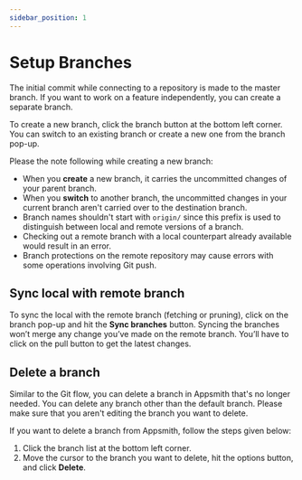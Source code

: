 ```yaml
---
sidebar_position: 1
---
```

# Setup Branches

The initial commit while connecting to a repository is made to the master branch. If you want to work on a feature independently, you can create a separate branch.

To create a new branch, click the branch button at the bottom left corner. You can switch to an existing branch or create a new one from the branch pop-up.

Please the note following while creating a new branch:

* When you **create** a new branch, it carries the uncommitted changes of your parent branch. 
* When you **switch** to another branch, the uncommitted changes in your current branch aren't carried over to the destination branch.
* Branch names shouldn't start with `origin/` since this prefix is used to distinguish between local and remote versions of a branch.
* Checking out a remote branch with a local counterpart already available would result in an error.
* Branch protections on the remote repository may cause errors with some operations involving Git push.

## Sync local with remote branch

To sync the local with the remote branch (fetching or pruning), click on the branch pop-up and hit the **Sync branches** button. Syncing the branches won’t merge any change you’ve made on the remote branch. You’ll have to click on the pull button to get the latest changes.

## Delete a branch

Similar to the Git flow, you can delete a branch in Appsmith that's no longer needed. You can delete any branch other than the default branch. Please make sure that you aren't editing the branch you want to delete.


If you want to delete a branch from Appsmith, follow the steps given below:

1. Click the branch list at the bottom left corner.
2. Move the cursor to the branch you want to delete, hit the options button, and click **Delete**.
